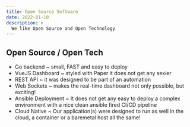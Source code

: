 ```yaml
---
title: Open Source Software
date: 2022-01-10
description: >
  We like Open Source and Open Technology
---
```


## Open Source / Open Tech 

- Go backend ~ small, FAST and easy to deploy
- VueJS Dashboard ~ styled with Paper it does not get any sexier
- REST API ~ it was designed to be part of an automation
- Web Sockets ~ makes the real-time dashboard not only possible, but
  exciting! 
- Ansible Deployment ~ It does not get any easy to deploy a complex
  environment with a nice clean ansible fired CI/CD pipeline
- Cloud Native ~ Our application(s) were designed to run as well in
  the cloud, a container or a baremetal host all the same!
  
